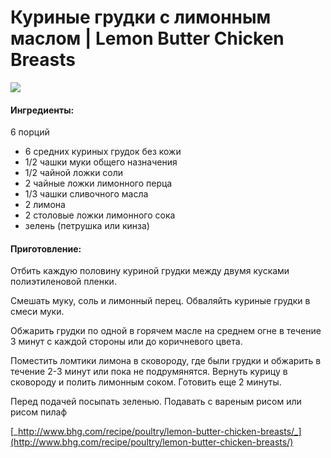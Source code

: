 ﻿---
image: https://s-media-cache-ak0.pinimg.com/564x/80/68/c2/8068c2dc79f5e168439061a6cfb41da3.jpg
---
# Куриные грудки с лимонным маслом \| Lemon Butter Chicken Breasts

![](https://s-media-cache-ak0.pinimg.com/564x/80/68/c2/8068c2dc79f5e168439061a6cfb41da3.jpg)

#### Ингредиенты:

6 порций

* 6 средних куриных грудок без кожи
* 1/2 чашки муки общего назначения 
* 1/2 чайной ложки соли 
* 2 чайные ложки лимонного перца 
* 1/3 чашки сливочного масла 
* 2 лимона
* 2 столовые ложки лимонного сока
* зелень \(петрушка или кинза\)

#### Приготовление:

Отбить каждую половину куриной грудки между двумя кусками полиэтиленовой пленки.

Смешать муку, соль и лимонный перец. Обваляйть куриные грудки в смеси муки.

Обжарить грудки по одной в горячем масле на среднем огне в течение 3 минут с каждой стороны или до коричневого цвета.

Поместить ломтики лимона в сковороду, где были грудки и обжарить в течение 2-3 минут или пока не подрумянятся. Вернуть курицу в сковороду и полить лимонным соком. Готовить еще 2 минуты.

Перед подачей посыпать зеленью. Подавать с вареным рисом или рисом пилаф

[_http://www.bhg.com/recipe/poultry/lemon-butter-chicken-breasts/_](http://www.bhg.com/recipe/poultry/lemon-butter-chicken-breasts/)

